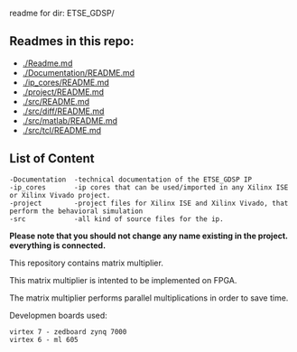 readme for dir: ETSE_GDSP/

## Readmes in this repo:

* [./Readme.md](https://github.com/tsotnep/ETSE_GDSP)
* [./Documentation/README.md](https://github.com/tsotnep/ETSE_GDSP/tree/master/Documentation)
* [./ip_cores/README.md](https://github.com/tsotnep/ETSE_GDSP/tree/master/ip_cores)
* [./project/README.md](https://github.com/tsotnep/ETSE_GDSP/tree/master/project)
* [./src/README.md](https://github.com/tsotnep/ETSE_GDSP/tree/master/src)
* [./src/diff/README.md](https://github.com/tsotnep/ETSE_GDSP/tree/master/src/diff)
* [./src/matlab/README.md](https://github.com/tsotnep/ETSE_GDSP/tree/master/src/matlab)
* [./src/tcl/README.md](https://github.com/tsotnep/ETSE_GDSP/tree/master/src/tcl)



## List of Content

    -Documentation  -technical documentation of the ETSE_GDSP IP
    -ip_cores       -ip cores that can be used/imported in any Xilinx ISE or Xilinx Vivado project.
    -project        -project files for Xilinx ISE and Xilinx Vivado, that perform the behavioral simulation
    -src            -all kind of source files for the ip.

**Please note that you should not change any name existing in the project. everything is connected.**



This repository contains matrix multiplier. 

This matrix multiplier is intented to be implemented on FPGA.

The matrix multiplier performs parallel multiplications in order to save time.




Developmen boards used:

    virtex 7 - zedboard zynq 7000
    virtex 6 - ml 605
